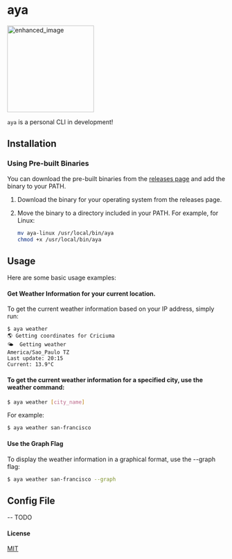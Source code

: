 # aya
<img src="https://github.com/ericmariot/aya-cli/assets/29050845/7b0df4bf-5e5c-4929-b8e9-fc8b2b3b730e" alt="enhanced_image" width="200"/>

`aya` is a personal CLI in development!

## Installation
### Using Pre-built Binaries

You can download the pre-built binaries from the [releases page](https://github.com/ericmariot/aya/releases) and add the binary to your PATH.

1. Download the binary for your operating system from the releases page.
2. Move the binary to a directory included in your PATH. For example, for Linux:

   ```bash
   mv aya-linux /usr/local/bin/aya
   chmod +x /usr/local/bin/aya

## Usage
Here are some basic usage examples:

#### Get Weather Information for your current location.
To get the current weather information based on your IP address, simply run:

```
$ aya weather
🌎 Getting coordinates for Criciuma
🌤️  Getting weather
America/Sao_Paulo TZ
Last update: 20:15
Current: 13.9°C
```

#### To get the current weather information for a specified city, use the weather command:
```sh
$ aya weather [city_name]
```
For example:

```sh
$ aya weather san-francisco
```
 
#### Use the Graph Flag
To display the weather information in a graphical format, use the --graph flag:

```sh
$ aya weather san-francisco --graph
```

## Config File
-- TODO


#### License
[MIT](LICENSE)
